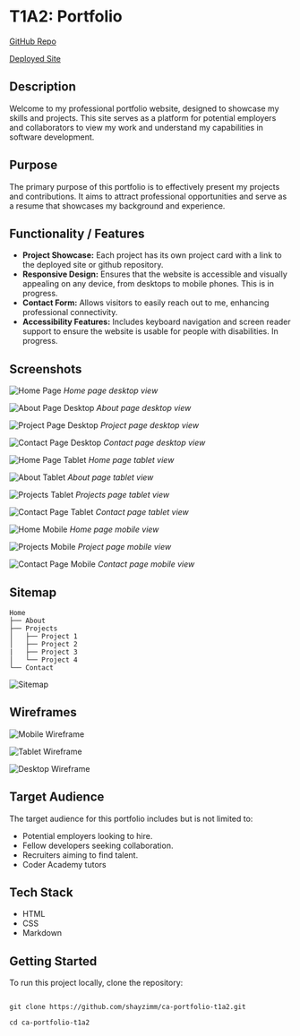 # T1A2: Portfolio

[GitHub Repo](https://github.com/shayzimm/ca-portfolio-t1a2)

[Deployed Site](https://shayzimm.github.io/ca-portfolio-t1a2/)

## Description

Welcome to my professional portfolio website, designed to showcase my skills and projects. This site serves as a platform for potential employers and collaborators to view my work and understand my capabilities in software development.

## Purpose

The primary purpose of this portfolio is to effectively present my projects and contributions. It aims to attract professional opportunities and serve as a resume that showcases my background and experience.

## Functionality / Features

- **Project Showcase:** Each project has its own project card with a link to the deployed site or github repository.
- **Responsive Design:** Ensures that the website is accessible and visually appealing on any device, from desktops to mobile phones. This is in progress.
- **Contact Form:** Allows visitors to easily reach out to me, enhancing professional connectivity.
- **Accessibility Features:** Includes keyboard navigation and screen reader support to ensure the website is usable for people with disabilities. In progress.

## Screenshots

![Home Page](assets/Screenshots/homepagedesktop.PNG)
*Home page desktop view*

![About Page Desktop](assets/Screenshots/aboutpagedesktop.PNG)
*About page desktop view*

![Project Page Desktop](assets/Screenshots/projectsdesktop.PNG)
*Project page desktop view*

![Contact Page Desktop](assets/Screenshots/contactdesktop.PNG)
*Contact page desktop view*

![Home Page Tablet](assets/Screenshots/tablethomepage.PNG)
*Home page tablet view*

![About Tablet](assets/Screenshots/tabletabout.PNG)
*About page tablet view*

![Projects Tablet](assets/Screenshots/tabletprojects.PNG)
*Projects page tablet view*

![Contact Page Tablet](assets/Screenshots/tabletcontact.PNG)
*Contact page tablet view*

![Home Mobile](assets/Screenshots/mobilehome.PNG)
*Home page mobile view*

![Projects Mobile](assets/Screenshots/mobileprojects.PNG)
*Project page mobile view*

![Contact Page Mobile](assets/Screenshots/mobilecontact.PNG)
*Contact page mobile view*

## Sitemap

```plaintext
Home
├── About
├── Projects
│   ├── Project 1
│   ├── Project 2
|   ├── Project 3
│   └── Project 4
└── Contact
```

![Sitemap](assets/documentation/sitemap.PNG)

## Wireframes

![Mobile Wireframe](assets/documentation/mobilewireframe.jpg)

![Tablet Wireframe](assets/documentation/tabletwireframe.jpg)

![Desktop Wireframe](assets/documentation/desktopwireframe.jpg)

## Target Audience

The target audience for this portfolio includes but is not limited to:

- Potential employers looking to hire.
- Fellow developers seeking collaboration.
- Recruiters aiming to find talent.
- Coder Academy tutors

## Tech Stack

- HTML
- CSS
- Markdown

## Getting Started

To run this project locally, clone the repository:

````git clone https

git clone https://github.com/shayzimm/ca-portfolio-t1a2.git

cd ca-portfolio-t1a2

````
